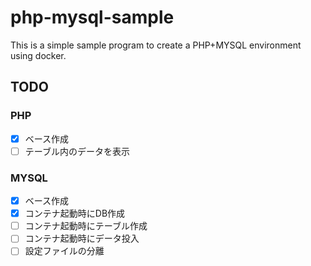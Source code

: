 # php-mysql-sample

This is a simple sample program to create a PHP+MYSQL environment using docker.

## TODO 
### PHP
- [x] ベース作成
- [ ] テーブル内のデータを表示

### MYSQL
- [x] ベース作成
- [x] コンテナ起動時にDB作成
- [ ] コンテナ起動時にテーブル作成
- [ ] コンテナ起動時にデータ投入
- [ ] 設定ファイルの分離
